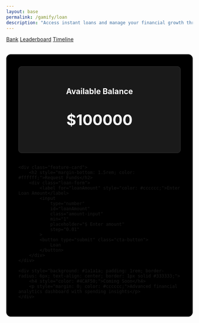 ```yaml
---
layout: base
permalink: /gamify/loan
description: "Access instant loans and manage your financial growth through our digital lending platform."
---
```


<style>
.loan-container {
    max-width: 600px;
    margin: 2rem auto;
    padding: 2rem;
    background: #000000;
    border-radius: 12px;
    border: 1px solid #333333;
}

.balance-card {
    background: #1a1a1a;
    color: #ffffff;
    padding: 1.5rem;
    border-radius: 8px;
    margin-bottom: 2rem;
    text-align: center;
    border: 1px solid #333333;
}

.loan-form {
    display: flex;
    flex-direction: column;
    gap: 1.5rem;
}

.amount-input {
    padding: 12px;
    background: #0a0a0a;
    border: 2px solid #333333;
    color: #ffffff;
    border-radius: 6px;
    font-size: 1.1rem;
    width: 200px;
    margin: 0 auto;
    text-align: center;
}

.amount-input:focus {
    border-color: #4CAF50;
    outline: none;
}

.cta-button {
    background: #4CAF50;
    color: white;
    padding: 12px 24px;
    border: none;
    border-radius: 25px;
    cursor: pointer;
    font-size: 1rem;
    transition: all 0.3s ease;
    width: fit-content;
    margin: 0 auto;
}

.cta-button:hover {
    background: #45a049;
    transform: translateY(-2px);
}

.feature-card {
    background: #1a1a1a;
    padding: 1.5rem;
    border-radius: 8px;
    margin: 1.5rem 0;
    border: 1px solid #333333;
}
</style>
  <nav class="navbar">
    <div class="nav-buttons">
        <a href="{{site.baseurl}}/gamify/bank">Bank</a>
        <a href="{{site.baseurl}}/leaderboard/overall-leaderboard">Leaderboard</a>
        <a href="{{site.baseurl}}/gamify/timeline">Timeline</a>
    </div>
  </nav>

<div class="loan-container">
    <div class="balance-card">
        <h2>Available Balance</h2>
        <p style="font-size: 2.5rem; font-weight: 700;">$100000</p>
    </div>

    <div class="feature-card">
        <h2 style="margin-bottom: 1.5rem; color: #ffffff;">Request Funds</h2>
        <div class="loan-form">
            <label for="loanAmount" style="color: #cccccc;">Enter Loan Amount</label>
            <input 
                type="number" 
                id="loanAmount" 
                class="amount-input"
                min="1"
                placeholder="$ Enter amount"
                step="0.01"
            >
            <button type="submit" class="cta-button">
                Loan
            </button>
        </div>
    </div>

    <div style="background: #1a1a1a; padding: 1rem; border-radius: 6px; text-align: center; border: 1px solid #333333;">
        <h4 style="color: #4CAF50;">Coming Soon</h4>
        <p style="margin: 0; color: #cccccc;">Advanced financial analytics dashboard with spending insights</p>
    </div>
</div>